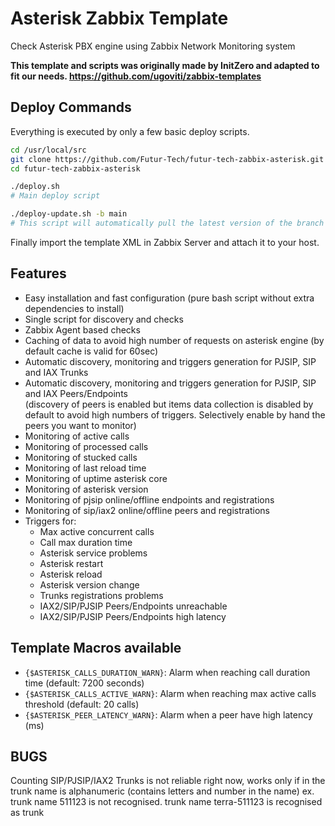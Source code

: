 # Asterisk Zabbix Template

Check Asterisk PBX engine using Zabbix Network Monitoring system

**This template and scripts was originally made by InitZero and adapted to fit our needs. https://github.com/ugoviti/zabbix-templates**

## Deploy Commands

Everything is executed by only a few basic deploy scripts. 

```bash
cd /usr/local/src
git clone https://github.com/Futur-Tech/futur-tech-zabbix-asterisk.git
cd futur-tech-zabbix-asterisk

./deploy.sh 
# Main deploy script

./deploy-update.sh -b main
# This script will automatically pull the latest version of the branch ("main" in the example) and relaunch itself if a new version is found. Then it will run deploy.sh. Also note that any additional arguments given to this script will be passed to the deploy.sh script.
```

Finally import the template XML in Zabbix Server and attach it to your host.

## Features
- Easy installation and fast configuration (pure bash script without extra dependencies to install)
- Single script for discovery and checks
- Zabbix Agent based checks
- Caching of data to avoid high number of requests on asterisk engine (by default cache is valid for 60sec)
- Automatic discovery, monitoring and triggers generation for PJSIP, SIP and IAX Trunks
- Automatic discovery, monitoring and triggers generation for PJSIP, SIP and IAX Peers/Endpoints  
  (discovery of peers is enabled but items data collection is disabled by default to avoid high numbers of triggers. Selectively enable by hand the peers you want to monitor)
- Monitoring of active calls
- Monitoring of processed calls
- Monitoring of stucked calls
- Monitoring of last reload time
- Monitoring of uptime asterisk core
- Monitoring of asterisk version
- Monitoring of pjsip online/offline endpoints and registrations
- Monitoring of sip/iax2 online/offline peers and registrations
- Triggers for:
  - Max active concurrent calls
  - Call max duration time
  - Asterisk service problems
  - Asterisk restart
  - Asterisk reload
  - Asterisk version change
  - Trunks registrations problems
  - IAX2/SIP/PJSIP Peers/Endpoints unreachable
  - IAX2/SIP/PJSIP Peers/Endpoints high latency

## Template Macros available
- `{$ASTERISK_CALLS_DURATION_WARN}`: Alarm when reaching call duration time (default: 7200 seconds)
- `{$ASTERISK_CALLS_ACTIVE_WARN}`: Alarm when reaching max active calls threshold (default: 20 calls)
- `{$ASTERISK_PEER_LATENCY_WARN}`: Alarm when a peer have high latency (ms)

## BUGS
Counting SIP/PJSIP/IAX2 Trunks is not reliable right now, works only if in the trunk name is alphanumeric (contains letters and number in the name)
ex. trunk name 511123 is not recognised. trunk name terra-511123 is recognised as trunk
